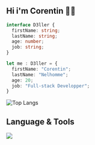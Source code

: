 ## Hi i'm Corentin 😶‍🌫️

```ts
interface D3ller {
  firstName: string;
  lastName: string;
  age: number;
  job: string;
}

let me : D3ller = {
  firstName: "Corentin";
  lastName: "Nelhomme";
  age: 20;
  job: "Full-stack Developper";
}
```
![Top Langs](https://github-readme-stats.vercel.app/api/top-langs/?username=d3ller&layout=compact)

## Language & Tools

<p align="left">
  <a href="https://skillicons.dev">
    <img src="https://skillicons.dev/icons?i=vuejs,nuxtjs,supabase,sass,tailwind,bootstrap" />
  </a>
</p>
